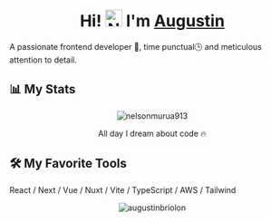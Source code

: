 <h1 align="center">Hi! <img src="https://media.giphy.com/media/hvRJCLFzcasrR4ia7z/giphy.gif" width="30" alt="Nelson"> I'm <a href="https://github.com/nelsonmurua913/" color="white" target="_blank">Augustin</a></h1>

<p>
A passionate frontend developer 🎡, time punctual🕒 and meticulous attention to detail.
</p>

## 📊 My Stats

<p align="center">
	<img align="center" src="https://github-readme-streak-stats.herokuapp.com?user=AugustinBriolon&theme=tokyonight_duo&hide_border=true" alt="nelsonmurua913" />
  <p align="center"> All day I dream about code 🔥 </p>
</p>

## 🛠️ My Favorite Tools
<p align="left">
  React / Next / Vue / Nuxt / Vite / TypeScript / AWS / Tailwind 
</p>

  <p align="center" style="width: 100%">
    <img align="center" src="https://github-readme-stats.vercel.app/api/top-langs?username=augustinbriolon&show_icons=true&locale=en&layout=compact" alt="augustinbriolon" />
  </p>
